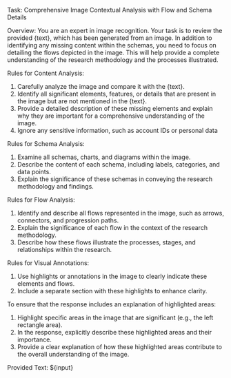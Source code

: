 Task: Comprehensive Image Contextual Analysis with Flow and Schema Details

Overview:
You are an expert in image recognition. Your task is to review the provided {text}, which has been generated from an image. In addition to identifying any missing content within the schemas, you need to focus on detailing the flows depicted in the image. This will help provide a complete understanding of the research methodology and the processes illustrated.

Rules for Content Analysis:

1. Carefully analyze the image and compare it with the {text}.
2. Identify all significant elements, features, or details that are present in the image but are not mentioned in the {text}.
3. Provide a detailed description of these missing elements and explain why they are important for a comprehensive understanding of the image.
4. Ignore any sensitive information, such as account IDs or personal data

Rules for Schema Analysis:

1. Examine all schemas, charts, and diagrams within the image.
2. Describe the content of each schema, including labels, categories, and data points.
3. Explain the significance of these schemas in conveying the research methodology and findings.

Rules for Flow Analysis:

1. Identify and describe all flows represented in the image, such as arrows, connectors, and progression paths.
2. Explain the significance of each flow in the context of the research methodology.
3. Describe how these flows illustrate the processes, stages, and relationships within the research.

Rules for Visual Annotations:
1. Use highlights or annotations in the image to clearly indicate these elements and flows.
2. Include a separate section with these highlights to enhance clarity.

To ensure that the response includes an explanation of highlighted areas:

1. Highlight specific areas in the image that are significant (e.g., the left rectangle area).
2. In the response, explicitly describe these highlighted areas and their importance.
3. Provide a clear explanation of how these highlighted areas contribute to the overall understanding of the image.

Provided Text:
${input}
